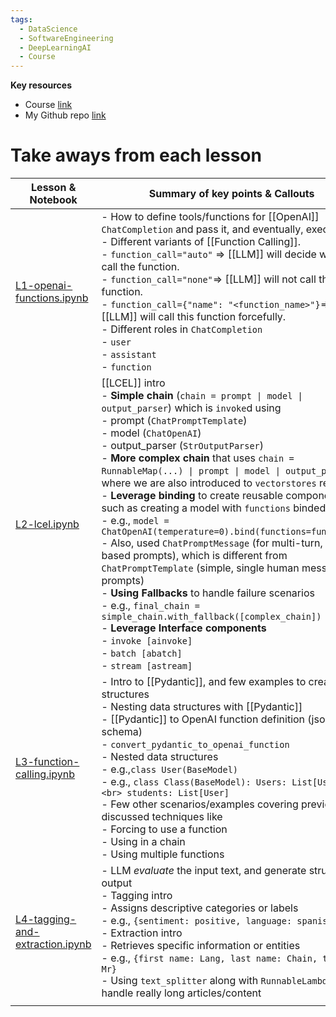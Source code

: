```yaml
---
tags:
  - DataScience
  - SoftwareEngineering
  - DeepLearningAI
  - Course
---
```


**Key resources**
- Course [link](https://learn.deeplearning.ai/courses/functions-tools-agents-langchain/lesson/1/introduction)
- My Github repo [link](https://github.com/prasanth-ntu/DeepLearningAI-Functions-Tools-and-Agents-with-LangChain)

# Take aways from each lesson

| **Lesson & Notebook**                                                                                                                                                    | **Summary of key points & Callouts**                                                                                                                                                                                                                                                                                                                                                                                                                                                                                                                                                                                                                                                                                                                                                                                                                                                                                                                                                                       |
| ------------------------------------------------------------------------------------------------------------------------------------------------------------------------ | ---------------------------------------------------------------------------------------------------------------------------------------------------------------------------------------------------------------------------------------------------------------------------------------------------------------------------------------------------------------------------------------------------------------------------------------------------------------------------------------------------------------------------------------------------------------------------------------------------------------------------------------------------------------------------------------------------------------------------------------------------------------------------------------------------------------------------------------------------------------------------------------------------------------------------------------------------------------------------------------------------------- |
| [L1-openai-functions.ipynb](https://github.com/prasanth-ntu/DeepLearningAI-Functions-Tools-and-Agents-with-LangChain/tree/main/L1)                                       | - How to define tools/functions for [[OpenAI]] `ChatCompletion` and pass it, and eventually, execute it.<br>- Different variants of [[Function Calling]].<br>   - `function_call="auto"` ⇒ [[LLM]] will decide when to call the function.<br>   - `function_call="none"`⇒ [[LLM]] will not call the function. <br>   - `function_call={"name": "<function_name>"}`⇒ [[LLM]] will call this function forcefully.<br>- Different roles in `ChatCompletion`<br>   - `user`<br>   - `assistant`<br>   - `function`                                                                                                                                                                                                                                                                                                                                                                                                                                                                                             |
| [L2-lcel.ipynb](https://github.com/prasanth-ntu/DeepLearningAI-Functions-Tools-and-Agents-with-LangChain/blob/main/L2/L2-lcel.ipynb)                                     | [[LCEL]] intro<br>- **Simple chain** (`chain = prompt \| model \| output_parser`) which is `invoke`d using <br>   - prompt (`ChatPromptTemplate`)<br>   - model (`ChatOpenAI`)<br>   - output_parser (`StrOutputParser`)<br>- **More complex chain** that uses `chain = RunnableMap(...) \| prompt \| model \| output_parser`, where we are also introduced to `vectorstores` retriever<br>- **Leverage binding** to create reusable components, such as creating a model with `functions` binded to it.<br>   - e.g., `model = ChatOpenAI(temperature=0).bind(functions=functions)`<br>   - Also, used `ChatPromptMessage` (for multi-turn, role-based prompts), which is different from `ChatPromptTemplate` (simple, single human message prompts)<br>- **Using Fallbacks** to handle failure scenarios<br>   - e.g., `final_chain = simple_chain.with_fallback([complex_chain])`<br>- **Leverage Interface components**<br>   - `invoke [ainvoke]`<br>   - `batch [abatch]`<br>   - `stream [astream]` |
| [L3-function-calling.ipynb](https://github.com/prasanth-ntu/DeepLearningAI-Functions-Tools-and-Agents-with-LangChain/blob/main/L3/L3-function-calling.ipynb)             | - Intro to [[Pydantic]], and few examples to create data structures<br>   - Nesting data structures with [[Pydantic]]<br>- [[Pydantic]] to OpenAI function definition (json schema)<br>   - `convert_pydantic_to_openai_function`<br>   - Nested data structures<br>       - e.g.,`class User(BaseModel)` <br>       - e.g., `class Class(BaseModel): Users: List[User]<br> students: List[User]`<br>- Few other scenarios/examples covering previously discussed techniques like<br>   - Forcing to use a function<br>   - Using in a chain<br>   - Using multiple functions                                                                                                                                                                                                                                                                                                                                                                                                                              |
| [L4-tagging-and-extraction.ipynb](https://github.com/prasanth-ntu/DeepLearningAI-Functions-Tools-and-Agents-with-LangChain/blob/main/L4/L4-tagging-and-extraction.ipynb) | - LLM *evaluate* the input text, and generate structured output<br>- Tagging intro<br>   - Assigns descriptive categories or labels<br>   - e.g., `{sentiment: positive, language: spanish}`<br>- Extraction intro<br>   - Retrieves specific information or entities<br>   - e.g., `{first name: Lang, last name: Chain, title: Mr}`<br>- Using `text_splitter` along with `RunnableLambda` to handle really long articles/content<br>                                                                                                                                                                                                                                                                                                                                                                                                                                                                                                                                                                    |
|                                                                                                                                                                          |                                                                                                                                                                                                                                                                                                                                                                                                                                                                                                                                                                                                                                                                                                                                                                                                                                                                                                                                                                                                            |
